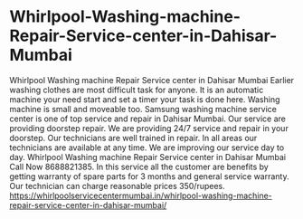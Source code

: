 # Whirlpool-Washing-machine-Repair-Service-center-in-Dahisar-Mumbai
Whirlpool Washing machine Repair Service center in Dahisar Mumbai Earlier washing clothes are most difficult task for anyone. It is an automatic machine your need start and set a timer your task is done here. Washing machine is small and moveable too. Samsung washing machine service center is one of top service and repair in Dahisar Mumbai. Our service are providing doorstep repair. We are providing 24/7 service and repair in your doorstep. Our technicians are well trained in repair. In all areas our technicians are available at any time. We are improving our service day to day. Whirlpool Washing machine Repair Service center in Dahisar Mumbai Call Now 8688821385. In this service all the customer are benefits by getting warranty of spare parts for 3 months and general service warranty. Our technician can charge reasonable prices 350/rupees. https://whirlpoolservicecentermumbai.in/whirlpool-washing-machine-repair-service-center-in-dahisar-mumbai/
